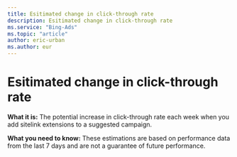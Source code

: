 ```yaml
---
title: Esitimated change in click-through rate
description: Esitimated change in click-through rate
ms.service: "Bing-Ads"
ms.topic: "article"
author: eric-urban
ms.author: eur
---
```


# Esitimated change in click-through rate

**What it is:**     The potential increase in click-through rate each week when you add sitelink extensions to a suggested campaign.

**What you need to know:**     These estimations are based on performance data from the last 7 days and are not a guarantee of future performance.


